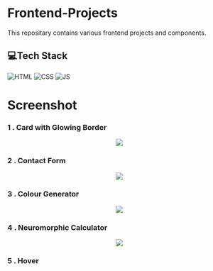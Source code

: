 # Frontend-Projects
This repositary contains various frontend projects and components.

## 💻Tech Stack
 
 
  
![HTML](https://img.shields.io/badge/html5%20-%23E34F26.svg?&style=for-the-badge&logo=html5&logoColor=white)
![CSS](https://img.shields.io/badge/css3%20-%231572B6.svg?&style=for-the-badge&logo=css3&logoColor=white)
![JS](https://img.shields.io/badge/javascript%20-%23323330.svg?&style=for-the-badge&logo=javascript&logoColor=%23F7DF1E)

# Screenshot 

### 1 . Card with Glowing Border

<p align="center">
    <a href="https://github.com/neha030"><img src="https://github.com/neha030/Frontend-Projects/blob/main/Screenshots/Card%20with%20Glowing%20Border.png" /></a>
</p>


### 2 . Contact Form 

<p align="center">
    <a href="https://github.com/neha030"><img src="https://github.com/neha030/Frontend-Projects/blob/main/Screenshots/Contact%20Form.png" /></a>
</p>


### 3 . Colour Generator 

<p align="center">
    <a href="https://github.com/neha030"><img src="https://github.com/neha030/Frontend-Projects/blob/main/Screenshots/Colour%20Generator.png" /></a>
</p>


### 4 .  Neuromorphic Calculator

<p align="center">
    <a href="https://github.com/neha030"><img src="https://github.com/neha030/Frontend-Projects/blob/main/Screenshots/Neuromorphic%20Calculator.png" /></a>
</p>


### 5 .  Hover

<p align="center">
    <a href="https://github.com/neha030"><img src="" /></a>
</p>
